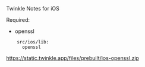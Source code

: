Twinkle Notes for iOS

Required:
- openssl
```
    src/ios/lib:
      openssl
```
https://static.twinkle.app/files/prebuilt/ios-openssl.zip
